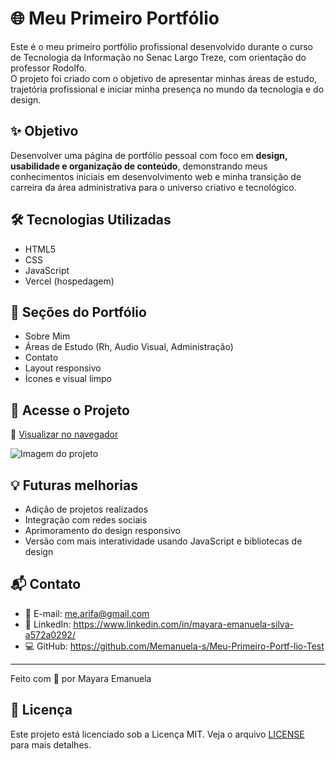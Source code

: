 # 🌐 Meu Primeiro Portfólio

Este é o meu primeiro portfólio profissional desenvolvido durante o curso de Tecnologia da Informação no Senac Largo Treze, com orientação do professor Rodolfo.  
O projeto foi criado com o objetivo de apresentar minhas áreas de estudo, trajetória profissional e iniciar minha presença no mundo da tecnologia e do design.

## ✨ Objetivo

Desenvolver uma página de portfólio pessoal com foco em **design, usabilidade e organização de conteúdo**, demonstrando meus conhecimentos iniciais em desenvolvimento web e minha transição de carreira da área administrativa para o universo criativo e tecnológico.

## 🛠️ Tecnologias Utilizadas

- HTML5  
- CSS
- JavaScript  
- Vercel (hospedagem)

## 🎨 Seções do Portfólio

- Sobre Mim  
- Áreas de Estudo (Rh, Audio Visual, Administração)  
- Contato  
- Layout responsivo  
- Ícones e visual limpo

## 🚀 Acesse o Projeto

🔗 [Visualizar no navegador](https://meu-primeiro-portf-lio-test.vercel.app)

![Imagem do projeto](../portifolio-test/img/Captura%20de%20tela%202025-05-30%20205741.png)


## 💡 Futuras melhorias

- Adição de projetos realizados  
- Integração com redes sociais  
- Aprimoramento do design responsivo  
- Versão com mais interatividade usando JavaScript e bibliotecas de design

## 📬 Contato

- 📧 E-mail: me.arifa@gmail.com  
- 💼 LinkedIn: https://www.linkedin.com/in/mayara-emanuela-silva-a572a0292/
- 💻 GitHub: https://github.com/Memanuela-s/Meu-Primeiro-Portf-lio-Test

---

Feito com 💙 por 
Mayara Emanuela

## 📄 Licença

Este projeto está licenciado sob a Licença MIT. Veja o arquivo [LICENSE](LICENSE) para mais detalhes.

